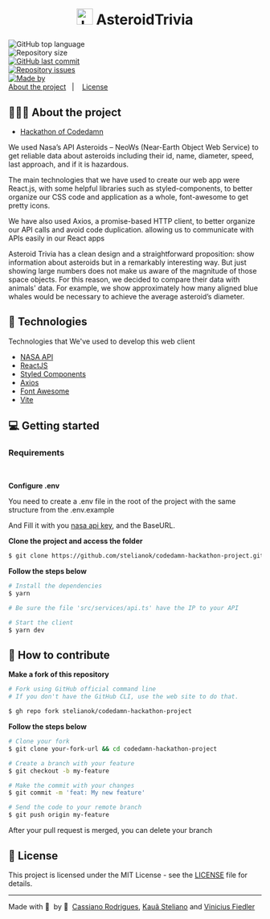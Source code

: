 <h1 align="center">
	<img alt="Logo" src="client/public/favicon.ico" width="32px" />
  AsteroidTrivia
</h1>

<h3 align="center">
</h3>

<p align="center"></p>

<div>
  <img alt="GitHub top language" src="https://img.shields.io/github/languages/top/stelianok/codedamn-hackathon-project">
  <div id="banner">
    <div>
      <img alt="Repository size" src="https://img.shields.io/github/repo-size/stelianok/codedamn-hackathon-project">
    </div>
    <div>
      <a href="https://github.com/stelianok/codedamn-hackathon-project/commits/master">
    <img alt="GitHub last commit" src="https://img.shields.io/github/last-commit/stelianok/codedamn-hackathon-project">
    </div>
    <div>
      <a href="https://github.com/stelianok/codedamn-hackathon-project/issues">
    <img alt="Repository issues" src="https://img.shields.io/github/issues/stelianok/codedamn-hackathon-project">
  </a>
    </div>
    <div>
      <a href="https://www.linkedin.com/in/kszinhu/">
        <img alt="Made by" src="https://img.shields.io/badge/made%20by-Cassiano%20Rodrigues-gree">
      </a>
    </div>
    <div>
  <a href="#-about-the-project">About the project</a>&nbsp;&nbsp;&nbsp;|&nbsp;&nbsp;&nbsp;
  <a href="#-license">License</a>
</p>

## 👨🏻‍💻 About the project

-  [Hackathon of Codedamn](https://codedamn.com/hackfest)
<p> We used Nasa’s API Asteroids – NeoWs (Near-Earth Object Web Service) to get reliable data about asteroids including their id, name, diameter, speed, last approach, and if it is hazardous.</p>

<p>
The main technologies that we have used to create our web app were React.js, with some helpful libraries such as styled-components, to better organize our CSS code and application as a whole,  font-awesome to get pretty icons. </p>

<p>
We have also used Axios, a promise-based HTTP client, to better organize our API calls and avoid code duplication. allowing us to communicate with APIs easily in our React apps 
</p>

<p>
Asteroid Trivia has a clean design and a straightforward proposition: show information about asteroids but in a remarkably interesting way. But just showing large numbers does not make us aware of the magnitude of those space objects. For this reason, we decided to compare their data with animals' data.  For example, we show approximately how many aligned blue whales would be necessary to achieve the average asteroid’s diameter. 

</p>



## 🚀 Technologies

Technologies that We've used to develop this web client
- [NASA API](https://api.nasa.gov/)
- [ReactJS](https://reactjs.org/)
- [Styled Components](https://styled-components.com/)
- [Axios](https://github.com/axios/axios)
- [Font Awesome](https://github.com/FortAwesome/Font-Awesome)
- [Vite](https://github.com/vitejs/vite)

## 💻 Getting started

### Requirements


<br/>

**Configure .env**

You need to create a .env file in the root of the project with the same structure from the .env.example

And Fill it with you [nasa api key](https://api.nasa.gov/), and  the BaseURL.


**Clone the project and access the folder**

```bash
$ git clone https://github.com/stelianok/codedamn-hackathon-project.git && cd codedamn-hackathon-project
```



**Follow the steps below**

```bash
# Install the dependencies
$ yarn

# Be sure the file 'src/services/api.ts' have the IP to your API

# Start the client
$ yarn dev
```
## 🤔 How to contribute

**Make a fork of this repository**

```bash
# Fork using GitHub official command line
# If you don't have the GitHub CLI, use the web site to do that.

$ gh repo fork stelianok/codedamn-hackathon-project
```

**Follow the steps below**

```bash
# Clone your fork
$ git clone your-fork-url && cd codedamn-hackathon-project

# Create a branch with your feature
$ git checkout -b my-feature

# Make the commit with your changes
$ git commit -m 'feat: My new feature'

# Send the code to your remote branch
$ git push origin my-feature
```

After your pull request is merged, you can delete your branch

## 📝 License

This project is licensed under the MIT License - see the [LICENSE](LICENSE) file for details.

---

Made with 💜 &nbsp;by 👋 &nbsp;[Cassiano Rodrigues](https://github.com/kszinhu), [Kauã Steliano](https://github.com/stelianok) and [Vinicius Fiedler](https://github.com/viniFiedler)